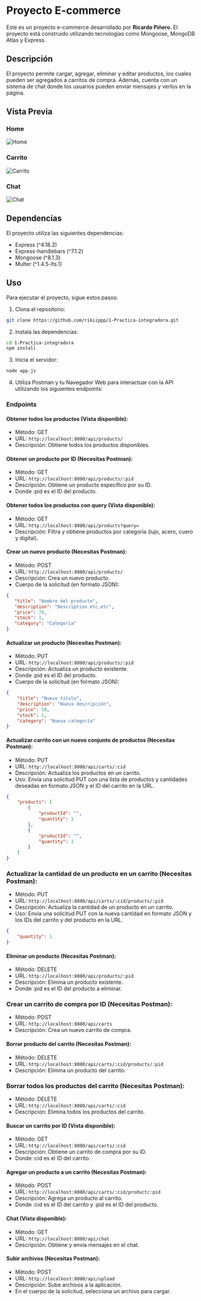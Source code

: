# Proyecto E-commerce

Este es un proyecto e-commerce desarrollado por **Ricardo Piñero**. El proyecto está construido utilizando tecnologías como Mongoose, MongoDB Atlas y Express.

## Descripción

El proyecto permite cargar, agregar, eliminar y editar productos, los cuales pueden ser agregados a carritos de compra. Además, cuenta con un sistema de chat donde los usuarios pueden enviar mensajes y verlos en la página.

## Vista Previa

### Home
![Home](image-2.png)

### Carrito
![Carrito](image.png)

### Chat
![Chat](image-3.png)

## Dependencias

El proyecto utiliza las siguientes dependencias:

- Express (^4.18.2)
- Express-handlebars (^7.1.2)
- Mongoose (^8.1.3)
- Multer (^1.4.5-lts.1)

## Uso

Para ejecutar el proyecto, sigue estos pasos:

1. Clona el repositorio:
```bash
git clone https://github.com/rikiippp/1-Practica-integradora.git
```
2. Instala las dependencias:
```bash
cd 1-Practica-integradora
npm install
```
3. Inicia el servidor:
```bash
node app.js
```

4. Utiliza Postman y tu Navegador Web para interactuar con la API utilizando los siguientes endpoints:

### Endpoints

#### Obtener todos los productos (Vista disponible):
- Método: GET
- URL: `http://localhost:8080/api/products/`
- Descripción: Obtiene todos los productos disponibles.

#### Obtener un producto por ID (Necesitas Postman):
- Método: GET
- URL: `http://localhost:8080/api/products/:pid`
- Descripción: Obtiene un producto específico por su ID.
- Donde :pid es el ID del producto.

#### Obtener todos los productos con query (Vista disponible):
- Método: GET
- URL: `http://localhost:8080/api/products?query=`
- Descripción: Filtra y obtiene productos por categoría (lujo, acero, cuero y digital).

#### Crear un nuevo producto (Necesitas Postman):
- Método: POST
- URL: `http://localhost:8080/api/products/`
- Descripción: Crea un nuevo producto.
- Cuerpo de la solicitud (en formato JSON):
```json
{
   "title": "Nombre del producto",
   "description": "Description etc,etc",
   "price": 78,
   "stock": 1,
   "category": "Categoria"
}
```

#### Actualizar un producto (Necesitas Postman):
- Método: PUT
- URL: `http://localhost:8080/api/products/:pid`
- Descripción: Actualiza un producto existente.
- Donde :pid es el ID del producto.
- Cuerpo de la solicitud (en formato JSON):
```json
{
    "title": "Nuevo título",
    "description": "Nueva descripción",
    "price": 50,
    "stock": 1,
    "category": "Nueva categoría"
}
```

#### Actualizar carrito con un nuevo conjunto de productos (Necesitas Postman):
- Método: PUT
- URL: `http://localhost:8080/api/carts/:cid`
- Descripción: Actualiza los productos en un carrito.
- Uso: Envía una solicitud PUT con una lista de productos y cantidades deseadas en formato JSON y el ID del carrito en la URL.
```json
{
    "products": [
        {
            "productId": "",
            "quantity": 1
        },
        {
            "productId": "",
            "quantity": 1
        }
    ]
}
```

### Actualizar la cantidad de un producto en un carrito (Necesitas Postman):
- Método: PUT
- URL: `http://localhost:8080/api/carts/:cid/products/:pid`
- Descripción: Actualiza la cantidad de un producto en un carrito.
- Uso: Envía una solicitud PUT con la nueva cantidad en formato JSON y los IDs del carrito y del producto en la URL.
```json
{
    "quantity": 1
}
```

#### Eliminar un producto (Necesitas Postman):
- Método: DELETE
- URL: `http://localhost:8080/api/products/:pid`
- Descripción: Elimina un producto existente.
- Donde :pid es el ID del producto a eliminar.

### Crear un carrito de compra por ID (Necesitas Postman):
- Método: POST
- URL: `http://localhost:8080/api/carts`
- Descripción: Crea un nuevo carrito de compra.

#### Borrar producto del carrito (Necesitas Postman):
- Método: DELETE
- URL: `http://localhost:8080/api/carts/:cid/products/:pid`
- Descripción: Elimina un producto del carrito.

### Borrar todos los productos del carrito (Necesitas Postman):
- Método: DELETE
- URL: `http://localhost:8080/api/carts/:cid`
- Descripción: Elimina todos los productos del carrito.

#### Buscar un carrito por ID (Vista disponible):
- Método: GET
- URL: `http://localhost:8080/api/carts/:cid`
- Descripción: Obtiene un carrito de compra por su ID.
- Donde :cid es el ID del carrito.

#### Agregar un producto a un carrito (Necesitas Postman):
- Método: POST
- URL: `http://localhost:8080/api/carts/:cid/product/:pid`
- Descripción: Agrega un producto al carrito.
- Donde :cid es el ID del carrito y :pid es el ID del producto.

#### Chat (Vista disponible):
- Método: GET
- URL: `http://localhost:8080/api/chat`
- Descripción: Obtiene y envía mensajes en el chat.

#### Subir archivos (Necesitas Postman):
- Método: POST
- URL: `http://localhost:8080/api/upload`
- Descripción: Sube archivos a la aplicación.
- En el cuerpo de la solicitud, selecciona un archivo para cargar.
